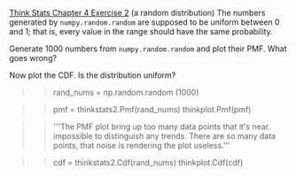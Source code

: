 [Think Stats Chapter 4 Exercise 2](http://greenteapress.com/thinkstats2/html/thinkstats2005.html#toc41) (a random distribution)
The numbers generated by `numpy.random.random` are supposed to be uniform between 0 and 1; that is, every value in the range should have the same probability.

Generate 1000 numbers from `numpy.random.random` and plot their PMF.  What goes wrong?

Now plot the CDF. Is the distribution uniform?

>>rand_nums = np.random.random (1000)

>>pmf = thinkstats2.Pmf(rand_nums)
thinkplot.Pmf(pmf)

>>'''The PMF plot bring up too many data points that it's near.
impossible to distinguish any trends. There are so many
data points, that noise is rendering the plot useless.'''

>>cdf = thinkstats2.Cdf(rand_nums)
thinkplot.Cdf(cdf)

